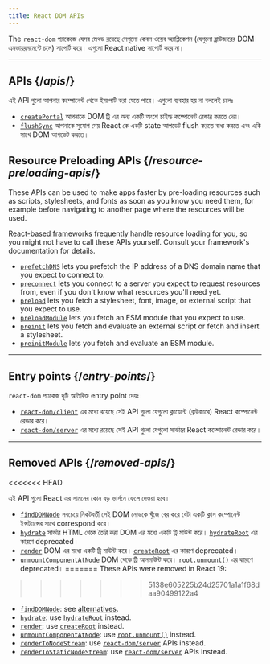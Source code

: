 ```yaml
---
title: React DOM APIs
---
```


<Intro>

The `react-dom` প্যাকেজে যেসব মেথড রয়েছে সেগুলো কেবল ওয়েব অ্যাপ্লিকেশন (যেগুলো ব্রাউজারের DOM এনভায়রনমেন্টে চলে) সাপোর্ট করে। এগুলো React native সাপোর্ট করে না।

</Intro>

---

## APIs {/*apis*/}

এই API গুলো আপনার কম্পোনেন্ট থেকে ইমপোর্ট করা যেতে পারে। এগুলো ব্যবহার হয় না বললেই চলেঃ

* [`createPortal`](/reference/react-dom/createPortal) আপনাকে DOM ট্রি এর অন্য একটি অংশে চাইল্ড কম্পোনেন্ট রেন্ডার করতে দেয়।
* [`flushSync`](/reference/react-dom/flushSync) আপনাকে সুযোগ দেয় React কে একটি state আপডেট flush করতে বাধ্য করতে এবং একি সাথে DOM আপডেট করতে।

## Resource Preloading APIs {/*resource-preloading-apis*/}

These APIs can be used to make apps faster by pre-loading resources such as scripts, stylesheets, and fonts as soon as you know you need them, for example before navigating to another page where the resources will be used.

[React-based frameworks](/learn/start-a-new-react-project) frequently handle resource loading for you, so you might not have to call these APIs yourself. Consult your framework's documentation for details.

* [`prefetchDNS`](/reference/react-dom/prefetchDNS) lets you prefetch the IP address of a DNS domain name that you expect to connect to.
* [`preconnect`](/reference/react-dom/preconnect) lets you connect to a server you expect to request resources from, even if you don't know what resources you'll need yet.
* [`preload`](/reference/react-dom/preload) lets you fetch a stylesheet, font, image, or external script that you expect to use.
* [`preloadModule`](/reference/react-dom/preloadModule) lets you fetch an ESM module that you expect to use.
* [`preinit`](/reference/react-dom/preinit) lets you fetch and evaluate an external script or fetch and insert a stylesheet.
* [`preinitModule`](/reference/react-dom/preinitModule) lets you fetch and evaluate an ESM module.

---

## Entry points {/*entry-points*/}

`react-dom` প্যাকেজ দুটি অতিরিক্ত entry point দেয়ঃ

* [`react-dom/client`](/reference/react-dom/client) এর মধ্যে রয়েছে সেই API গুলো যেগুলো ক্লায়েন্টে (ব্রাউজারে) React কম্পোনেন্ট রেন্ডার করে।
* [`react-dom/server`](/reference/react-dom/server) এর মধ্যে রয়েছে সেই API গুলো যেগুলো সার্ভারে React কম্পোনেন্ট রেন্ডার করে।

---

## Removed APIs {/*removed-apis*/}

<<<<<<< HEAD
<Deprecated>

এই API গুলো React এর সামনের কোন বড় ভার্সনে ফেলে দেওয়া হবে।

</Deprecated>

* [`findDOMNode`](/reference/react-dom/findDOMNode) সবচেয়ে নিকটবর্তী সেই DOM নোডকে খুঁজে বের করে যেটা একটি ক্লাস কম্পোনেন্ট ইন্সট্যান্সের সাথে correspond করে।
* [`hydrate`](/reference/react-dom/hydrate) সার্ভার HTML থেকে তৈরি করা DOM এর মধ্যে একটি ট্রি মাউন্ট করে।  [`hydrateRoot`](/reference/react-dom/client/hydrateRoot) এর কারণে deprecated।
* [`render`](/reference/react-dom/render) DOM এর মধ্যে একটি ট্রি মাউন্ট করে। [`createRoot`](/reference/react-dom/client/createRoot) এর কারণে deprecated।
* [`unmountComponentAtNode`](/reference/react-dom/unmountComponentAtNode) DOM থেকে ট্রি আনমাউন্ট করে। [`root.unmount()`](/reference/react-dom/client/createRoot#root-unmount) এর কারণে deprecated।
=======
These APIs were removed in React 19:
>>>>>>> 5138e605225b24d25701a1a1f68daa90499122a4

* [`findDOMNode`](https://18.react.dev/reference/react-dom/findDOMNode): see [alternatives](https://18.react.dev/reference/react-dom/findDOMNode#alternatives).
* [`hydrate`](https://18.react.dev/reference/react-dom/hydrate): use [`hydrateRoot`](/reference/react-dom/client/hydrateRoot) instead.
* [`render`](https://18.react.dev/reference/react-dom/render): use [`createRoot`](/reference/react-dom/client/createRoot) instead.
* [`unmountComponentAtNode`](/reference/react-dom/unmountComponentAtNode): use [`root.unmount()`](/reference/react-dom/client/createRoot#root-unmount) instead.
* [`renderToNodeStream`](https://18.react.dev/reference/react-dom/server/renderToNodeStream): use [`react-dom/server`](/reference/react-dom/server) APIs instead.
* [`renderToStaticNodeStream`](https://18.react.dev/reference/react-dom/server/renderToStaticNodeStream): use [`react-dom/server`](/reference/react-dom/server) APIs instead.
